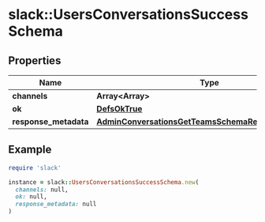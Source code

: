 # slack::UsersConversationsSuccessSchema

## Properties

| Name | Type | Description | Notes |
| ---- | ---- | ----------- | ----- |
| **channels** | **Array&lt;Array&gt;** |  |  |
| **ok** | [**DefsOkTrue**](DefsOkTrue.md) |  |  |
| **response_metadata** | [**AdminConversationsGetTeamsSchemaResponseMetadata**](AdminConversationsGetTeamsSchemaResponseMetadata.md) |  | [optional] |

## Example

```ruby
require 'slack'

instance = slack::UsersConversationsSuccessSchema.new(
  channels: null,
  ok: null,
  response_metadata: null
)
```

